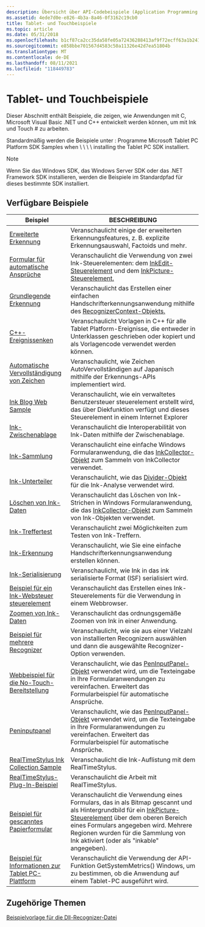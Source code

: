 ```yaml
---
description: Übersicht über API-Codebeispiele (Application Programming Interface) für den Tablet PC und Windows Touch-Abschnitte des Windows SDK.
ms.assetid: 4ede7d0e-e826-4b3a-8a46-0f3162c19cb0
title: Tablet- und Touchbeispiele
ms.topic: article
ms.date: 05/31/2018
ms.openlocfilehash: b1cf87ca2cc35da58fe05a72436288413af9f72ecff63a1b2418fb071ca5a025
ms.sourcegitcommit: e858bbe701567d4583c50a11326e42d7ea51804b
ms.translationtype: MT
ms.contentlocale: de-DE
ms.lasthandoff: 08/11/2021
ms.locfileid: "118449783"
---
```

# <a name="tablet-and-touch-samples"></a>Tablet- und Touchbeispiele

Dieser Abschnitt enthält Beispiele, die zeigen, wie Anwendungen mit C, Microsoft Visual Basic .NET und C++ entwickelt werden können, um mit Ink und Touch \# zu arbeiten.

Standardmäßig werden die Beispiele unter <system drive> : Programme Microsoft Tablet PC Platform SDK Samples when \\ \\ \\ \\ installing the Tablet PC SDK installiert.

> [!Note]  
> Wenn Sie das Windows SDK, das Windows Server SDK oder das .NET Framework SDK installieren, werden die Beispiele im Standardpfad für dieses bestimmte SDK installiert.

 

## <a name="available-samples"></a>Verfügbare Beispiele



| Beispiel                                                                           | BESCHREIBUNG                                                                                                                                                                                                                                                                                |
|----------------------------------------------------------------------------------|--------------------------------------------------------------------------------------------------------------------------------------------------------------------------------------------------------------------------------------------------------------------------------------------|
| [Erweiterte Erkennung](advanced-recognition-sample.md)                          | Veranschaulicht einige der erweiterten Erkennungsfeatures, z. B. explizite Erkennungsauswahl, Factoids und mehr.<br/>                                                                                                                                                             |
| [Formular für automatische Ansprüche](auto-claims-form-sample.md)                                  | Veranschaulicht die Verwendung von zwei Ink-Steuerelementen: dem [InkEdit-Steuerelement](/previous-versions/ms552265(v=vs.100)) und dem [InkPicture-Steuerelement.](/previous-versions/ms583740(v=vs.100))<br/>                                                                                                        |
| [Grundlegende Erkennung](basic-recognition-sample.md)                                | Veranschaulicht das Erstellen einer einfachen Handschrifterkennungsanwendung mithilfe des [RecognizerContext-Objekts.](/previous-versions/ms828542(v=msdn.10))<br/>                                                                                                                     |
| [C++-Ereignissenken](c---event-sinks-sample.md)                                    | Veranschaulicht Vorlagen in C++ für alle Tablet Platform-Ereignisse, die entweder in Unterklassen geschrieben oder kopiert und als Vorlagencode verwendet werden können.<br/>                                                                                                                                   |
| [Automatische Vervollständigung von Zeichen](character-autocomplete-sample.md)                      | Veranschaulicht, wie Zeichen AutoVervollständigen auf Japanisch mithilfe der Erkennungs-APIs implementiert wird.<br/>                                                                                                                                                                                 |
| [Ink Blog Web Sample](ink-blog-web-sample.md)                                   | Veranschaulicht, wie ein verwaltetes Benutzersteuer steuerelement erstellt wird, das über Diekfunktion verfügt und dieses Steuerelement in einem Internet Explorer<br/>                                                                                                                                                         |
| [Ink-Zwischenablage](ink-clipboard-sample.md)                                        | Veranschaulicht die Interoperabilität von Ink-Daten mithilfe der Zwischenablage.<br/>                                                                                                                                                                                                                          |
| [Ink-Sammlung](ink-collection-sample.md)                                      | Veranschaulicht eine einfache Windows Formularanwendung, die das [InkCollector-Objekt](/previous-versions/ms583683(v=vs.100)) zum Sammeln von InkCollector verwendet.<br/>                                                                                                                                     |
| [Ink-Unterteiler](ink-divider-sample.md)                                            | Veranschaulicht, wie das [Divider-Objekt](/previous-versions/ms839398(v=msdn.10)) für die Ink-Analyse verwendet wird.<br/>                                                                                                                                                                            |
| [Löschen von Ink-Daten](ink-erasing-sample.md)                                            | Veranschaulicht das Löschen von Ink-Strichen in Windows Formularanwendung, die das [InkCollector-Objekt](/previous-versions/ms583683(v=vs.100)) zum Sammeln von Ink-Objekten verwendet.<br/>                                                                                                             |
| [Ink-Treffertest](ink-hit-test-sample.md)                                          | Veranschaulicht zwei Möglichkeiten zum Testen von Ink-Treffern.<br/>                                                                                                                                                                                                                                       |
| [Ink-Erkennung](ink-recognition-sample.md)                                    | Veranschaulicht, wie Sie eine einfache Handschrifterkennungsanwendung erstellen können.<br/>                                                                                                                                                                                                    |
| [Ink-Serialisierung](ink-serialization-sample.md)                                | Veranschaulicht, wie Ink in das ink serialisierte Format (ISF) serialisiert wird.<br/>                                                                                                                                                                                                           |
| [Beispiel für ein Ink-Websteuer steuerelement](ink-web-control-sample.md)                             | Veranschaulicht das Erstellen eines Ink-Steuerelements für die Verwendung in einem Webbrowser.<br/>                                                                                                                                                                                                             |
| [Zoomen von Ink-Daten](ink-zoom-sample.md)                                                  | Veranschaulicht das ordnungsgemäße Zoomen von Ink in einer Anwendung.<br/>                                                                                                                                                                                                                        |
| [Beispiel für mehrere Recognizer](multiple-recognizers-sample.md)                   | Veranschaulicht, wie sie aus einer Vielzahl von installierten Recognizern auswählen und dann die ausgewählte Recognizer-Option verwenden.<br/>                                                                                                                                                                        |
| [Webbeispiel für die No-Touch-Bereitstellung](no-touch-deployment-web-sample.md)             | Veranschaulicht, wie das [PenInputPanel-Objekt](/previous-versions/aa514041(v=msdn.10)) verwendet wird, um die Texteingabe in Ihre Formularanwendungen zu vereinfachen. Erweitert das Formularbeispiel für automatische Ansprüche.<br/>                                                                                      |
| [Peninputpanel](peninputpanel-sample.md)                                        | Veranschaulicht, wie das [PenInputPanel-Objekt](/previous-versions/aa514041(v=msdn.10)) verwendet wird, um die Texteingabe in Ihre Formularanwendungen zu vereinfachen. Erweitert das Formularbeispiel für automatische Ansprüche.<br/>                                                                                      |
| [RealTimeStylus Ink Collection Sample](realtimestylus-ink-collection-sample.md) | Veranschaulicht die Ink-Auflistung mit dem RealTimeStylus.<br/>                                                                                                                                                                                                                           |
| [RealTimeStylus-Plug-In-Beispiel](realtimestylus-plug-in-sample.md)               | Veranschaulicht die Arbeit mit RealTimeStylus.<br/>                                                                                                                                                                                                                                       |
| [Beispiel für gescanntes Papierformular](scanned-paper-form-sample.md)                       | Veranschaulicht die Verwendung eines Formulars, das in als Bitmap gescannt und als Hintergrundbild für ein [InkPicture-Steuerelement](/previous-versions/ms583740(v=vs.100)) über dem oberen Bereich eines Formulars angegeben wird. Mehrere Regionen wurden für die Sammlung von Ink aktiviert (oder als "inkable" angegeben).<br/> |
| [Beispiel für Informationen zur Tablet PC-Plattform](tablet-pc-platform-info-sample.md)             | Veranschaulicht die Verwendung der API-Funktion GetSystemMetrics() Windows, um zu bestimmen, ob die Anwendung auf einem Tablet-PC ausgeführt wird.<br/>                                                                                                                                             |



 

## <a name="related-topics"></a>Zugehörige Themen

<dl> <dt>

[Beispielvorlage für die Dll-Recognizer-Datei](recognizer-dll-sample-template.md)
</dt> </dl>

 

